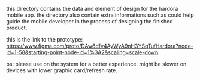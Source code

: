 this directory contains the data and element of design for the hardora mobile app. the directory also contain extra informations such as could help guide the mobile developer in the process of designing the finished product.

this is the link to the prototype:
https://www.figma.com/proto/DAw6dfy4AyWyA9nH3YSqTu/Hardora?node-id=1-58&starting-point-node-id=1%3A2&scaling=scale-down

ps: please use on the system for a better experience. might be slower on devices with lower graphic card/refresh rate.
